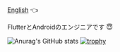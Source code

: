 [English](README_jp.md) 👈

FlutterとAndroidのエンジニアです 😇

![Anurag's GitHub stats](https://github-readme-stats.vercel.app/api?username=bakatsuyuki&show_icons=true&theme=radical)
[![trophy](https://github-profile-trophy.vercel.app/?username=bakatsuyuki&theme=onedark)](https://github.com/ryo-ma/github-profile-trophy)
<!--
**bakatsuyuki/bakatsuyuki** is a ✨ _special_ ✨ repository because its `README.md` (this file) appears on your GitHub profile.

Here are some ideas to get you started:

- 🔭 I’m currently working on ...
- 🌱 I’m currently learning ...
- 👯 I’m looking to collaborate on ...
- 🤔 I’m looking for help with ...
- 💬 Ask me about ...
- 📫 How to reach me: ...
- 😄 Pronouns: ...
- ⚡ Fun fact: ...
-->

